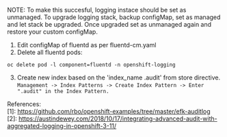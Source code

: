 NOTE: To make this succesful, logging instace should be set as unmanaged. To upgrade logging stack, backup configMap, set as managed and let stack be upgraded. Once upgraded set as unmanaged again and restore your custom configMap.

1. Edit configMap of fluentd as per fluentd-cm.yaml  
2. Delete all fluentd pods:
```
oc delete pod -l component=fluentd -n openshift-logging
```
3. Create new index based on the 'index_name .audit' from store directive.  
`Management -> Index Patterns -> Create Index Pattern -> Enter ".audit" in the Index Pattern. `


References:  
[1]: https://github.com/rbo/openshift-examples/tree/master/efk-auditlog  
[2]: https://austindewey.com/2018/10/17/integrating-advanced-audit-with-aggregated-logging-in-openshift-3-11/
